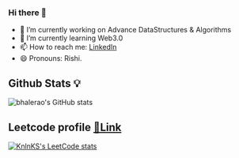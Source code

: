 ### Hi there 👋



- 🔭 I’m currently working on Advance DataStructures & Algorithms 
- 🌱 I’m currently learning Web3.0
- 📫 How to reach me: [LinkedIn](https://www.linkedin.com/in/rushikesh-bhalerao-4313a01b1/)
- 😄 Pronouns: Rishi.

## Github Stats 💡

![bhalerao's GitHub stats](https://github-readme-stats.vercel.app/api?username=bhalerao-2002&show_icons=true&theme=radical)

## Leetcode profile [🔗Link](https://leetcode.com/user/)

[![KnlnKS's LeetCode stats](https://leetcode-stats-six.vercel.app/?username=Leet_rushi02&theme=dark)]([https://github.com/KnlnKS/leetcode-stats](https://leetcode.com/Leet_rushi02/))

